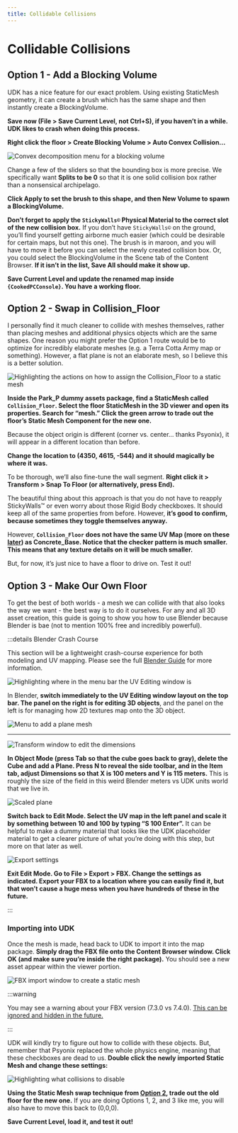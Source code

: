 ```yaml
---
title: Collidable Collisions
---
```

# Collidable Collisions

## Option 1 - Add a Blocking Volume

UDK has a nice feature for our exact problem. Using existing StaticMesh geometry, it can create a brush which has the same shape and then instantly create a BlockingVolume.

**Save now (File > Save Current Level, not Ctrl+S), if you haven’t in a while. UDK likes to crash when doing this process.**

**Right click the floor > Create Blocking Volume > Auto Convex Collision...**

![Convex decomposition menu for a blocking volume](/images/udk/basics/volume_collision_convex.png)

Change a few of the sliders so that the bounding box is more precise. We specifically want **Splits to be 0** so that it is one solid collision box rather than a nonsensical archipelago.

**Click Apply to set the brush to this shape, and then New Volume to spawn a BlockingVolume.**

**Don’t forget to apply the `StickyWalls©` Physical Material to the correct slot of the new collision box.** If you don’t have `StickyWalls©` on the ground, you’ll find yourself getting airborne much easier (which could be desirable for certain maps, but not this one). The brush is in maroon, and you will have to move it before you can select the newly created collision box. Or, you could select the BlockingVolume in the Scene tab of the Content Browser. **If it isn’t in the list, Save All should make it show up.**

**Save Current Level and update the renamed map inside `{CookedPCConsole}`. You have a working floor.**

## Option 2 - Swap in Collision_Floor

I personally find it much cleaner to collide with meshes themselves, rather than placing meshes and additional physics objects which are the same shapes. One reason you might prefer the Option 1 route would be to optimize for incredibly elaborate meshes (e.g. a Terra Cotta Army map or something). However, a flat plane is not an elaborate mesh, so I believe this is a better solution.

![Highlighting the actions on how to assign the Collision_Floor to a static mesh](/images/udk/basics/collision_floor_assign.png "The new hotness")

**Inside the Park_P dummy assets package, find a StaticMesh called `Collision_Floor`. Select the floor StaticMesh in the 3D viewer and open its properties. Search for “mesh.” Click the green arrow to trade out the floor’s Static Mesh Component for the new one.**

Because the object origin is different (corner vs. center… thanks Psyonix), it will appear in a different location than before.

**Change the location to (4350, 4615, -544) and it should magically be where it was.**

To be thorough, we’ll also fine-tune the wall segment. **Right click it > Transform > Snap To Floor (or alternatively, press End).**

The beautiful thing about this approach is that you do not have to reapply StickyWalls™ or even worry about those Rigid Body checkboxes. It should keep all of the same properties from before. However, **it’s good to confirm, because sometimes they toggle themselves anyway.**

However, **`Collision_Floor` does not have the same UV Map (more on these [later](../blender/uv.md)) as Concrete_Base. Notice that the checker pattern is much smaller. This means that any texture details on it will be much smaller.**

But, for now, it’s just nice to have a floor to drive on. Test it out!

## Option 3 - Make Our Own Floor

To get the best of both worlds - a mesh we can collide with that also looks the way we want - the best way is to do it ourselves. For any and all 3D asset creation, this guide is going to show you how to use Blender because Blender is bae (not to mention 100% free and incredibly powerful).

:::details Blender Crash Course

This section will be a lightweight crash-course experience for both modeling and UV mapping. Please see the full [Blender Guide](../blender/blender.md) for more information.

![Highlighting where in the menu bar the UV Editing window is](/images/udk/basics/05_blender_course/uv_edit_window.png "UvvU")

In Blender, **switch immediately to the UV Editing window layout on the top bar. The panel on the right is for editing 3D objects**, and the panel on the left is for managing how 2D textures map onto the 3D object.

![Menu to add a plane mesh](/images/udk/basics/05_blender_course/add_plane.png "Plain old plane")

---
![Transform window to edit the dimensions](/images/udk/basics/05_blender_course/plane_dimensions.png)

**In Object Mode (press Tab so that the cube goes back to gray), delete the Cube and add a Plane. Press N to reveal the side toolbar, and in the Item tab, adjust Dimensions so that X is 100 meters and Y is 115 meters.** This is roughly the size of the field in this weird Blender meters vs UDK units world that we live in.

![Scaled plane](/images/udk/basics/05_blender_course/plane_scaled.png "Big plane")

**Switch back to Edit Mode. Select the UV map in the left panel and scale it by something between 10 and 100 by typing “S 100 Enter”.** It can be helpful to make a dummy material that looks like the UDK placeholder material to get a clearer picture of what you’re doing with this step, but more on that later as well.

![Export settings](/images/udk/basics/05_blender_course/export_settings.png "For Best eXport...")

**Exit Edit Mode. Go to File > Export > FBX. Change the settings as indicated. Export your FBX to a location where you can easily find it, but that won’t cause a huge mess when you have hundreds of these in the future.**

:::

### Importing into UDK <Badge text="important" type="tip"/>

Once the mesh is made, head back to UDK to import it into the map package. **Simply drag the FBX file onto the Content Browser window. Click OK (and make sure you’re inside the right package).** You should see a new asset appear within the viewer portion.

![FBX import window to create a static mesh](/images/udk/basics/ceilinggoal_fbx_import.png "Get your asset in here")

:::warning

You may see a warning about your FBX version (7.3.0 vs 7.4.0). [This can be ignored and hidden in the future.](https://answers.unrealengine.com/questions/10660/fbx-export-74.html)

:::

UDK will kindly try to figure out how to collide with these objects. But, remember that Psyonix replaced the whole physics engine, meaning that these checkboxes are dead to us. **Double click the newly imported Static Mesh and change these settings:**

![Highlighting what collisions to disable](/images/udk/basics/collision_actions_staticmesh.png "We don’t want their collisions anyway")

**Using the Static Mesh swap technique from [Option 2](collidable_collisions.md#option-2-swap-in-collision-floor), trade out the old floor for the new one.** If you are doing Options 1, 2, and 3 like me, you will also have to move this back to (0,0,0).

**Save Current Level, load it, and test it out!**
